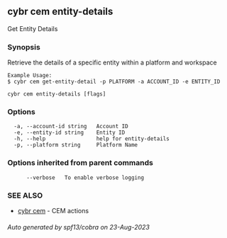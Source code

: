 ## cybr cem entity-details

Get Entity Details

### Synopsis

Retrieve the details of a specific entity within a platform and workspace

	Example Usage:
	$ cybr cem get-entity-detail -p PLATFORM -a ACCOUNT_ID -e ENTITY_ID

```
cybr cem entity-details [flags]
```

### Options

```
  -a, --account-id string   Account ID
  -e, --entity-id string    Entity ID
  -h, --help                help for entity-details
  -p, --platform string     Platform Name
```

### Options inherited from parent commands

```
      --verbose   To enable verbose logging
```

### SEE ALSO

* [cybr cem](cybr_cem.md)	 - CEM actions

###### Auto generated by spf13/cobra on 23-Aug-2023
